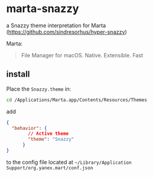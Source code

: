 # marta-snazzy
a Snazzy theme interpretation for Marta (https://github.com/sindresorhus/hyper-snazzy)

Marta:
> File Manager for macOS.
> Native. Extensible. Fast


## install

Place the ```Snazzy.theme``` in:

```bash
cd /Applications/Marta.app/Contents/Resources/Themes
```

add 

```json
{
  "behavior": {
        // Active theme
        "theme": "Snazzy"
      }
}
```

to the config file located at ```~/Library/Application Support/org.yanex.mart/conf.json```
